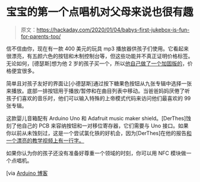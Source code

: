 # 宝宝的第一个点唱机对父母来说也很有趣

> 原文：<https://hackaday.com/2020/01/04/babys-first-jukebox-is-fun-for-parents-too/>

信不信由你，现在有一款 400 美元的玩具 mp3 播放器供孩子们使用。它看起来很漂亮，有五颜六色的按钮和木制控制台等，但这些功能并不真正证明价格标签。无论如何，[德瑟斯]想为他 2 岁的孩子买一个，所以[他自己做了一个加固版的](https://imgur.com/a/S2kZkn8#JTQT8Mw)，价格便宜很多。

简单且对孩子友好的界面让[小德瑟斯]通过按下糖果色按钮从九张专辑中选择一张来播放。底部一排按钮用于播放/暂停和在曲目列表中移动。当爸爸妈妈厌倦了听孩子们喜欢的音乐时，他们可以输入特殊的上帝模式代码来访问他们最喜欢的 99 张专辑。

这款婴儿音箱配有 Arduino Uno 和 Adafruit music maker shield。[DerThes]蚀刻了他自己的 PCB 来容纳按钮和一对移位寄存器，它们需要与 Uno 接口。如果你以前从未蚀刻过，这是一个尝试氯化铁的好机会，因为[DerThes]在他的报告[和一个漂亮的教学视频上有一行字。](https://github.com/MichaelThessel/arduino-stoerbert)

如果你认为你的孩子还没有准备好尊重一个领域的时刻，你可以用 NFC 模块做一个点唱机。

[via [Arduino 博客](https://blog.arduino.cc/2019/12/30/build-your-child-a-wooden-mp3-player-for-100/)